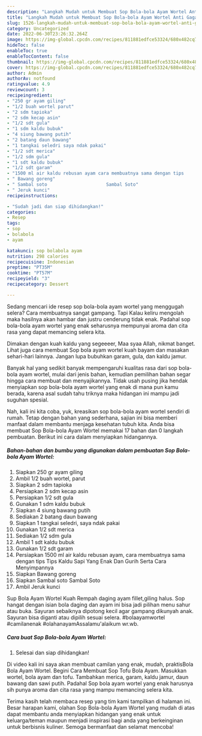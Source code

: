 ```yaml
---
description: "Langkah Mudah untuk Membuat Sop Bola-bola Ayam Wortel Anti Gagal"
title: "Langkah Mudah untuk Membuat Sop Bola-bola Ayam Wortel Anti Gagal"
slug: 1526-langkah-mudah-untuk-membuat-sop-bola-bola-ayam-wortel-anti-gagal
category: Uncategorized
date: 2022-06-30T23:26:32.264Z
image: https://img-global.cpcdn.com/recipes/811881edfce53324/680x482cq70/sop-bola-bola-ayam-wortel-foto-resep-utama.jpg
hideToc: false
enableToc: true
enableTocContent: false
thumbnail: https://img-global.cpcdn.com/recipes/811881edfce53324/680x482cq70/sop-bola-bola-ayam-wortel-foto-resep-utama.jpg
cover: https://img-global.cpcdn.com/recipes/811881edfce53324/680x482cq70/sop-bola-bola-ayam-wortel-foto-resep-utama.jpg
author: Admin
authorAv: notfound
ratingvalue: 4.9
reviewcount: 3
recipeingredient:
- "250 gr ayam giling"
- "1/2 buah wortel parut"
- "2 sdm tapioka"
- "2 sdm kecap asin"
- "1/2 sdt gula"
- "1 sdm kaldu bubuk"
- "4 siung bawang putih"
- "2 batang daun bawang"
- "1 tangkai seledri saya ndak pakai"
- "1/2 sdt merica"
- "1/2 sdm gula"
- "1 sdt kaldu bubuk"
- "1/2 sdt garam"
- "1500 ml air kaldu rebusan ayam cara membuatnya sama dengan tips                      Tips Kaldu Sapi Yang Enak Dan Gurih Serta Cara Menyimpannya"
- " Bawang goreng"
- " Sambal soto                      Sambal Soto"
- " Jeruk kunci"
recipeinstructions:

- "Sudah jadi dan siap dihidangkan!"
categories:
- Resep
tags:
- sop
- bolabola
- ayam

katakunci: sop bolabola ayam 
nutrition: 298 calories
recipecuisine: Indonesian
preptime: "PT35M"
cooktime: "PT57M"
recipeyield: "3"
recipecategory: Dessert

---
```



Sedang mencari ide resep sop bola-bola ayam wortel yang menggugah selera? Cara membuatnya sangat gampang. Tapi Kalau keliru mengolah maka hasilnya akan hambar dan justru cenderung tidak enak. Padahal sop bola-bola ayam wortel yang enak seharusnya mempunyai aroma dan cita rasa yang dapat memancing selera kita.


Dimakan dengan kuah kaldu yang segeeeer, Maa syaa Allah, nikmat banget. Lihat juga cara membuat Sop bola ayam wortel kuah bayam dan masakan sehari-hari lainnya. Jangan lupa bubuhkan garam, gula, dan kaldu jamur.

Banyak hal yang sedikit banyak mempengaruhi kualitas rasa dari sop bola-bola ayam wortel, mulai dari jenis bahan, kemudian pemilihan bahan segar hingga cara membuat dan menyajikannya. Tidak usah pusing jika hendak menyiapkan sop bola-bola ayam wortel yang enak di mana pun kamu berada, karena asal sudah tahu triknya maka hidangan ini mampu jadi suguhan spesial.


Nah, kali ini kita coba, yuk, kreasikan sop bola-bola ayam wortel sendiri di rumah. Tetap dengan bahan yang sederhana, sajian ini bisa memberi manfaat dalam membantu menjaga kesehatan tubuh kita. Anda bisa membuat Sop Bola-bola Ayam Wortel memakai 17 bahan dan 0 langkah pembuatan. Berikut ini cara dalam menyiapkan hidangannya.

<!--inarticleads1-->

##### Bahan-bahan dan bumbu yang digunakan dalam pembuatan Sop Bola-bola Ayam Wortel:

1. Siapkan 250 gr ayam giling
1. Ambil 1/2 buah wortel, parut
1. Siapkan 2 sdm tapioka
1. Persiapkan 2 sdm kecap asin
1. Persiapkan 1/2 sdt gula
1. Gunakan 1 sdm kaldu bubuk
1. Siapkan 4 siung bawang putih
1. Sediakan 2 batang daun bawang
1. Siapkan 1 tangkai seledri, saya ndak pakai
1. Gunakan 1/2 sdt merica
1. Sediakan 1/2 sdm gula
1. Ambil 1 sdt kaldu bubuk
1. Gunakan 1/2 sdt garam
1. Persiapkan 1500 ml air kaldu rebusan ayam, cara membuatnya sama dengan tips                      Tips Kaldu Sapi Yang Enak Dan Gurih Serta Cara Menyimpannya
1. Siapkan  Bawang goreng
1. Siapkan  Sambal soto                      Sambal Soto
1. Ambil  Jeruk kunci


Sup Bola Ayam Wortel Kuah Rempah daging ayam fillet,giling halus. Sop hangat dengan isian bola daging dan ayam ini bisa jadi pilihan menu sahur atau buka. Sayuran sebaiknya dipotong kecil agar gampang dikunyah anak. Sayuran bisa diganti atau dipilih sesuai selera. #bolaayamwortel #camilanenak #olahanayamAssalamu&#39;alaikum wr.wb. 

<!--inarticleads2-->

##### Cara buat Sop Bola-bola Ayam Wortel:


1. Selesai dan siap dihidangkan!

Di video kali ini saya akan membuat camilan yang enak, mudah, praktisBola Bola Ayam Wortel. Begini Cara Membuat Sop Tofu Bola Ayam. Masukkan wortel, bola ayam dan tofu. Tambahkan merica, garam, kaldu jamur, daun bawang dan sawi putih. Padahal Sop bola ayam wortel yang enak harusnya sih punya aroma dan cita rasa yang mampu memancing selera kita. 

Terima kasih telah membaca resep yang tim kami tampilkan di halaman ini. Besar harapan kami, olahan Sop Bola-bola Ayam Wortel yang mudah di atas dapat membantu anda menyiapkan hidangan yang enak untuk keluarga/teman maupun menjadi inspirasi bagi anda yang berkeinginan untuk berbisnis kuliner. Semoga bermanfaat dan selamat mencoba!
